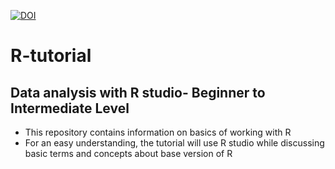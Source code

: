 [![DOI](https://zenodo.org/badge/426486370.svg)](https://zenodo.org/badge/latestdoi/426486370)
# R-tutorial
## Data analysis with R studio- Beginner to Intermediate Level
- This repository contains information on basics of working with R
- For an easy understanding, the tutorial will use R studio while discussing basic terms and concepts about base version of R
